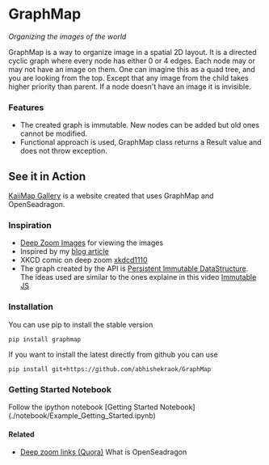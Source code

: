# GraphMap
*Organizing the images of the world*

GraphMap is a way to organize image in a spatial 2D layout.
It is a directed cyclic graph where every node has either 0 or 4 edges. 
Each node may or may not have an image on them. 
One can imagine this as a quad tree, and you are looking from the top. 
Except that any image from the child takes higher priority than parent.
If a node doesn't have an image it is invisible. 


### Features
- The created graph is immutable. New nodes can be added but old ones cannot be modified.
- Functional approach is used, GraphMap class returns a Result value and does not throw exception.


## See it in Action
[KaiiMap Gallery](http://kaiimap.org/gallery) is a website created that uses GraphMap and OpenSeadragon. 


### Inspiration
- [Deep Zoom Images](https://msdn.microsoft.com/en-us/library/cc645077%28v=vs.95%29.aspx?f=255&MSPPError=-2147217396) for viewing the images
- Inspired by my [blog article](http://blog.abhishekrao.org/2013/11/multi-level-attack.html)
- XKCD comic on deep zoom [xkdcd1110](http://dump.ventero.de/xkcd1110/open.html) 
- The graph created by the API is [Persistent Immutable DataStructure](https://en.wikipedia.org/wiki/Persistent_data_structure). The ideas used are similar to the ones explaine in this video [Immutable JS](http://facebook.github.io/immutable-js/)


### Installation
You can use pip to install the stable version

`pip install graphmap`

If you want to install the latest directly from github you can use

`pip install git+https://github.com/abhishekraok/GraphMap`


### Getting Started Notebook
Follow the ipython notebook [Getting Started Notebook]
(./notebook/Example_Getting_Started.ipynb)

#### Related
- [Deep zoom links (Quora)](https://www.quora.com/What-is-Seadragon-used-for-and-how-does-it-work-in-really-simple-laymen-terms) What is OpenSeadragon
